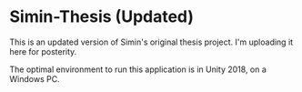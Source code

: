 # Simin-Thesis (Updated)

This is an updated version of Simin's original thesis project. I'm uploading it here for posterity.

The optimal environment to run this application is in Unity 2018, on a Windows PC.
